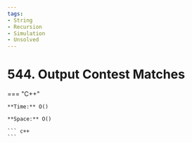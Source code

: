 ```yaml
---
tags:
- String
- Recursion
- Simulation
- Unsolved
---
```



# 544. Output Contest Matches

=== "C++"

    **Time:** O()

    **Space:** O()

    ``` c++
    ```